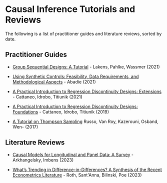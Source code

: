 # Causal Inference Tutorials and Reviews

The following is a list of practitioner guides and literature reviews, sorted by date.



## Practitioner Guides

- [Group Sequential Designs: A Tutorial](https://osf.io/preprints/psyarxiv/x4azm) - Lakens, Pahlke, Wassmer (2021)

- [Using Synthetic Controls: Feasibility, Data Requirements, and Methodological Aspects](https://par.nsf.gov/servlets/purl/10331930) - Abadie (2021)

- [A Practical Introduction to Regression Discontinuity Designs: Extensions](https://arxiv.org/pdf/2301.08958.pdf) - Cattaneo, Idrobo, Titiunik (2021)

- [A Practical Introduction to Regression Discontinuity Designs: Foundations](https://arxiv.org/pdf/1911.09511.pdf) - Cattaneo, Idrobo, Titiunik (2019)

- [A Tutorial on Thompson Sampling](https://arxiv.org/abs/1707.02038) Russo, Van Roy, Kazerouni, Osband, Wen- (2017)



## Literature Reviews

- [Causal Models for Longitudinal and Panel Data: A Survey](https://www.nber.org/papers/w31942) - Arkhangelsky, Imbens (2023)

- [What’s Trending in Difference-in-Differences? A Synthesis of the Recent Econometrics Literature](https://arxiv.org/pdf/2201.01194.pdf) - Roth, Sant'Anna, Bilinski, Poe (2023)
